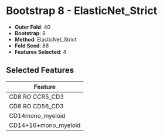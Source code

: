 # Bootstrap 8 - ElasticNet_Strict

- **Outer Fold**: 40
- **Bootstrap**: 8
- **Method**: ElasticNet_Strict
- **Fold Seed**: 88
- **Features Selected**: 4

## Selected Features

| Feature |
|---------|
| CD8 RO CCR5_CD3 |
| CD8 RO CD56_CD3 |
| CD14mono_myeloid |
| CD14+16+mono_myeloid |
